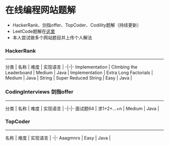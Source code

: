 # 在线编程网站题解
* HackerRank、剑指offer、TopCoder、Codility题解（持续更新）
* LeetCode题解在[这里](https://github.com/lhf2018/LeetcodeSolution)
* 本人尝试做多个网站题目并上传个人解法

### HackerRank
----
分类 | 名称 |  难度  | 实现语言 |
-|-|-
Implementation | Climbing the Leaderboard | Medium | Java |
Implementation | Extra Long Factorials | Medium | Java |
String | Super Reduced String | Easy | Java |

### CodingInterviews 剑指offer
----
分类 | 名称 |  难度  | 实现语言 |
-|-|-
面试题64 | 求1+2+…+n | Medium | Java |

### TopCoder
----
名称 |  难度  | 实现语言 |
-|-
Aaagmnrs | Easy | Java |
